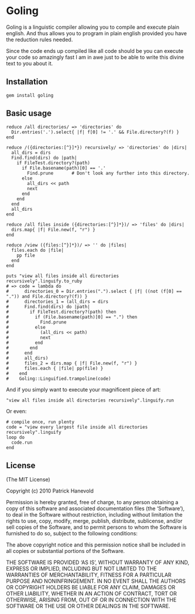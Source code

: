 # Goling

Goling is a linguistic compiler allowing you to compile and execute plain english.
And thus allows you to program in plain english provided you have the reduction rules needed.

Since the code ends up compiled like all code should be you can execute your code so amazingly fast I am in awe just to be able to write this divine text to you about it.

## Installation

    gem install goling

## Basic usage

	reduce /all directories/ => 'directories' do
	  Dir.entries('.').select{ |f| f[0] != '.' && File.directory?(f) }
	end

	reduce /({directories:[^}]*}) recursively/ => 'directories' do |dirs|
	  all_dirs = dirs
	  Find.find(dirs) do |path|
	    if FileTest.directory?(path)
	      if File.basename(path)[0] == '.'
	        Find.prune       # Don't look any further into this directory.
	      else
			all_dirs << path
	        next
	      end
	    end
	  end
	  all_dirs
	end

	reduce /all files inside ({directories:[^}]*})/ => 'files' do |dirs|
	  dirs.map{ |f| File.new(f, "r") }
	end

	reduce /view ({files:[^}]*})/ => '' do |files|
	  files.each do |file|
	    pp file
	  end
	end

	puts "view all files inside all directories recursively".linguify.to_ruby
    # => code = lambda do
	#	   directories_0 = Dir.entries(".").select { |f| ((not (f[0] == ".")) and File.directory?(f)) }
	#	   directories_1 = (all_dirs = dirs
	#	   Find.find(dirs) do |path|
	#	     if FileTest.directory?(path) then
	#	       if (File.basename(path)[0] == ".") then
	#	         Find.prune
	#	       else
	#	         (all_dirs << path)
	#	         next
	#	       end
	#	     end
	#	   end
	#	   all_dirs)
	#	   files_2 = dirs.map { |f| File.new(f, "r") }
	#	   files.each { |file| pp(file) }
	#	 end
	#	 Goling::Linguified.trampoline(code)
	
And if you simply want to execute your magnificent piece of art:

	"view all files inside all directories recursively".linguify.run

Or even:

    # compile once, run plenty
    code = "view every largest file inside all directories recursively".linguify
    loop do
      code.run
    end

## License

(The MIT License)

Copyright (c) 2010 Patrick Hanevold

Permission is hereby granted, free of charge, to any person obtaining a copy of this software and associated documentation files (the ‘Software’), to deal in the Software without restriction, including without limitation the rights to use, copy, modify, merge, publish, distribute, sublicense, and/or sell copies of the Software, and to permit persons to whom the Software is furnished to do so, subject to the following conditions:

The above copyright notice and this permission notice shall be included in all copies or substantial portions of the Software.

THE SOFTWARE IS PROVIDED ‘AS IS’, WITHOUT WARRANTY OF ANY KIND, EXPRESS OR IMPLIED, INCLUDING BUT NOT LIMITED TO THE WARRANTIES OF MERCHANTABILITY, FITNESS FOR A PARTICULAR PURPOSE AND NONINFRINGEMENT. IN NO EVENT SHALL THE AUTHORS OR COPYRIGHT HOLDERS BE LIABLE FOR ANY CLAIM, DAMAGES OR OTHER LIABILITY, WHETHER IN AN ACTION OF CONTRACT, TORT OR OTHERWISE, ARISING FROM, OUT OF OR IN CONNECTION WITH THE SOFTWARE OR THE USE OR OTHER DEALINGS IN THE SOFTWARE.
